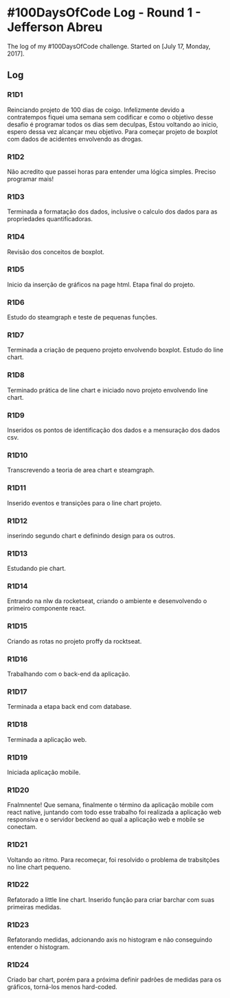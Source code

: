 # #100DaysOfCode Log - Round 1 - Jefferson Abreu

The log of my #100DaysOfCode challenge. Started on [July 17, Monday, 2017].

## Log

### R1D1
Reinciando projeto de 100 dias de coigo. Infelizmente devido a contratempos fiquei uma semana sem codificar e como o objetivo desse desafio é programar todos os dias sem deculpas, Estou voltando ao inicio, espero dessa vez alcançar meu objetivo. Para começar projeto de boxplot com dados de acidentes envolvendo as drogas.

### R1D2
Não acredito que passei horas para entender uma lógica simples. Preciso programar mais!

### R1D3
Terminada a formatação dos dados, inclusive o calculo dos dados para as propriedades quantificadoras.

### R1D4
Revisão dos conceitos de boxplot.

### R1D5
Inicio da inserção de gráficos na page html. Etapa final do projeto.

### R1D6
Estudo do steamgraph e teste de pequenas funções.

### R1D7
Terminada a criação de pequeno projeto envolvendo boxplot. Estudo do line chart.

### R1D8
Terminado prática de line chart e iniciado novo projeto envolvendo line chart.

### R1D9
Inseridos os pontos de identificação dos dados e a mensuração dos dados csv.

### R1D10
Transcrevendo a teoria de area chart e steamgraph.

### R1D11
Inserido eventos e transições para o line chart projeto.

### R1D12
inserindo segundo chart e definindo design para os outros.

### R1D13
Estudando pie chart.

### R1D14
Entrando na nlw da rocketseat, criando o ambiente e desenvolvendo o primeiro componente react.

### R1D15
Criando as rotas no projeto proffy da rocktseat.

### R1D16
Trabalhando com o back-end da aplicação.

### R1D17
Terminada a etapa back end com database.

### R1D18
Terminada a aplicação web.

### R1D19
Iniciada aplicação mobile.

### R1D20
Fnalmnente! Que semana, finalmente o término da aplicação mobile com react native, juntando com todo esse trabalho foi realizada a aplicação web responsiva e o servidor beckend ao qual a aplicação web e mobile se conectam.

### R1D21
Voltando ao ritmo. Para recomeçar, foi resolvido o problema de trabsitções no line chart pequeno.

### R1D22
Refatorado a little line chart. Inserido função para criar barchar com suas primeiras medidas.

### R1D23
Refatorando medidas, adcionando axis no histogram e não conseguindo entender o histogram.

### R1D24
Criado bar chart, porém para a próxima definir padrões de medidas para os gráficos, torná-los menos hard-coded.